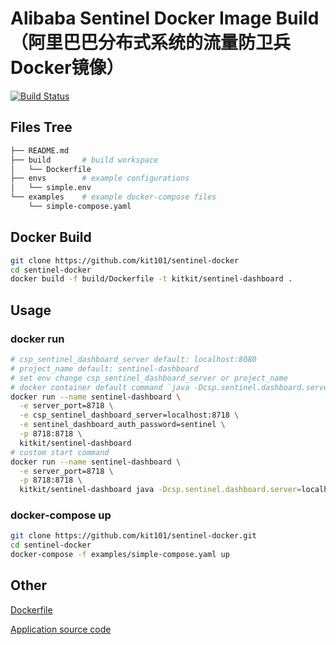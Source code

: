 # Alibaba Sentinel Docker Image Build（阿里巴巴分布式系统的流量防卫兵Docker镜像）
[![Build Status](https://cloud.drone.io/api/badges/kit101/sentinel-docker/status.svg?ref=refs/tags/1.8.2)](https://cloud.drone.io/kit101/sentinel-docker)
## Files Tree
```bash
├── README.md 
├── build       # build workspace
│   └── Dockerfile
├── envs        # example configurations
│   └── simple.env
└── examples    # example docker-compose files
    └── simple-compose.yaml
```
## Docker Build
```bash
git clone https://github.com/kit101/sentinel-docker
cd sentinel-docker
docker build -f build/Dockerfile -t kitkit/sentinel-dashboard .
```
## Usage
### docker run
```bash
# csp_sentinel_dashboard_server default: localhost:8080
# project_name default: sentinel-dashboard
# set env change csp_sentinel_dashboard_server or project_name
# docker container default command `java -Dcsp.sentinel.dashboard.server=$csp_sentinel_dashboard_server -Dproject.name=project_name -jar sentinel-dashboard.jar`
docker run --name sentinel-dashboard \
  -e server_port=8718 \
  -e csp_sentinel_dashboard_server=localhost:8718 \
  -e sentinel_dashboard_auth_password=sentinel \
  -p 8718:8718 \
  kitkit/sentinel-dashboard
# custom start command
docker run --name sentinel-dashboard \
  -e server_port=8718 \
  -p 8718:8718 \
  kitkit/sentinel-dashboard java -Dcsp.sentinel.dashboard.server=localhost:8718 -jar sentinel-dashboard.jar
```
### docker-compose up
```bash
git clone https://github.com/kit101/sentinel-docker.git
cd sentinel-docker
docker-compose -f examples/simple-compose.yaml up
```

## Other

[Dockerfile](https://github.com/kit101/sentinel-docker)

[Application source code](https://github.com/alibaba/Sentinel)